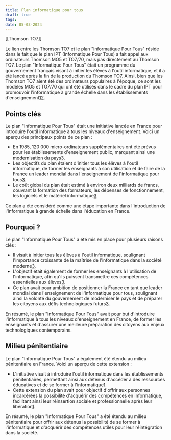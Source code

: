 ```yaml
---
title: Plan informatique pour tous
draft: true
tags: 
date: 05-03-2024
---
```

[[Thomson TO7]] 

Le lien entre les Thomson TO7 et le plan "Informatique Pour Tous" réside dans le fait que le plan IPT (Informatique Pour Tous) a fait appel aux ordinateurs Thomson MO5 et TO7/70, mais pas directement au Thomson TO7. Le plan "Informatique Pour Tous" était un programme du gouvernement français visant à initier les élèves à l'outil informatique, et il a été lancé après la fin de la production du Thomson TO7. Ainsi, bien que les Thomson TO7 aient été des ordinateurs populaires à l'époque, ce sont les modèles MO5 et TO7/70 qui ont été utilisés dans le cadre du plan IPT pour promouvoir l'informatique à grande échelle dans les établissements d'enseignement[1](https://fr.wikipedia.org/wiki/Thomson_TO7)[2](https://www.nodesign.net/blog/plan-informatique-pour-tous-ipt-saudade-du-futur/).

## Points clés

Le plan "Informatique Pour Tous" était une initiative lancée en France pour introduire l'outil informatique à tous les niveaux d'enseignement. Voici un aperçu des principaux points de ce plan :

- En 1985, 120 000 micro-ordinateurs supplémentaires ont été prévus pour les établissements d'enseignement public, marquant ainsi une modernisation du pays[3](https://www.epi.asso.fr/revue/37/b37p023.htm).
- Les objectifs du plan étaient d'initier tous les élèves à l'outil informatique, de former les enseignants à son utilisation et de faire de la France un leader mondial dans l'enseignement de l'informatique pour tous[3](https://www.epi.asso.fr/revue/37/b37p023.htm).
- Le coût global du plan était estimé à environ deux milliards de francs, couvrant la formation des formateurs, les dépenses de fonctionnement, les logiciels et le matériel informatique[3](https://www.epi.asso.fr/revue/37/b37p023.htm).

Ce plan a été considéré comme une étape importante dans l'introduction de l'informatique à grande échelle dans l'éducation en France.

## Pourquoi ?
Le plan "Informatique Pour Tous" a été mis en place pour plusieurs raisons clés :

- Il visait à initier tous les élèves à l'outil informatique, soulignant l'importance croissante de la maîtrise de l'informatique dans la société moderne[3](https://edutice.hal.science/edutice-00276158/file/h85ipt.htm).
- L'objectif était également de former les enseignants à l'utilisation de l'informatique, afin qu'ils puissent transmettre ces compétences essentielles aux élèves[3](https://edutice.hal.science/edutice-00276158/file/h85ipt.htm).
- Ce plan avait pour ambition de positionner la France en tant que leader mondial dans l'enseignement de l'informatique pour tous, soulignant ainsi la volonté du gouvernement de moderniser le pays et de préparer les citoyens aux défis technologiques futurs[3](https://edutice.hal.science/edutice-00276158/file/h85ipt.htm).

En résumé, le plan "Informatique Pour Tous" avait pour but d'introduire l'informatique à tous les niveaux d'enseignement en France, de former les enseignants et d'assurer une meilleure préparation des citoyens aux enjeux technologiques contemporains.

## Milieu pénitentiaire
Le plan "Informatique Pour Tous" a également été étendu au milieu pénitentiaire en France. Voici un aperçu de cette extension :

- L'initiative visait à introduire l'outil informatique dans les établissements pénitentiaires, permettant ainsi aux détenus d'accéder à des ressources éducatives et de se former à l'informatique[1](https://fr.wikipedia.org/wiki/Plan_informatique_pour_tous).
- Cette extension du plan avait pour objectif d'offrir aux personnes incarcérées la possibilité d'acquérir des compétences en informatique, facilitant ainsi leur réinsertion sociale et professionnelle après leur libération[1](https://fr.wikipedia.org/wiki/Plan_informatique_pour_tous).

En résumé, le plan "Informatique Pour Tous" a été étendu au milieu pénitentiaire pour offrir aux détenus la possibilité de se former à l'informatique et d'acquérir des compétences utiles pour leur réintégration dans la société.